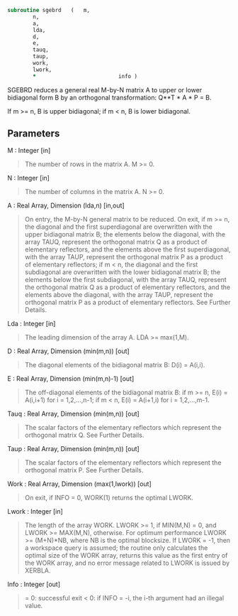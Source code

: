 ```fortran
subroutine sgebrd	(	m,
		n,
		a,
		lda,
		d,
		e,
		tauq,
		taup,
		work,
		lwork,
		*                          info )
```

 SGEBRD reduces a general real M-by-N matrix A to upper or lower
 bidiagonal form B by an orthogonal transformation: Q**T * A * P = B.

 If m >= n, B is upper bidiagonal; if m < n, B is lower bidiagonal.

## Parameters
M : Integer [in]
> The number of rows in the matrix A.  M >= 0.

N : Integer [in]
> The number of columns in the matrix A.  N >= 0.

A : Real Array, Dimension (lda,n) [in,out]
> On entry, the M-by-N general matrix to be reduced.
> On exit,
> if m >= n, the diagonal and the first superdiagonal are
> overwritten with the upper bidiagonal matrix B; the
> elements below the diagonal, with the array TAUQ, represent
> the orthogonal matrix Q as a product of elementary
> reflectors, and the elements above the first superdiagonal,
> with the array TAUP, represent the orthogonal matrix P as
> a product of elementary reflectors;
> if m < n, the diagonal and the first subdiagonal are
> overwritten with the lower bidiagonal matrix B; the
> elements below the first subdiagonal, with the array TAUQ,
> represent the orthogonal matrix Q as a product of
> elementary reflectors, and the elements above the diagonal,
> with the array TAUP, represent the orthogonal matrix P as
> a product of elementary reflectors.
> See Further Details.

Lda : Integer [in]
> The leading dimension of the array A.  LDA >= max(1,M).

D : Real Array, Dimension (min(m,n)) [out]
> The diagonal elements of the bidiagonal matrix B:
> D(i) = A(i,i).

E : Real Array, Dimension (min(m,n)-1) [out]
> The off-diagonal elements of the bidiagonal matrix B:
> if m >= n, E(i) = A(i,i+1) for i = 1,2,...,n-1;
> if m < n, E(i) = A(i+1,i) for i = 1,2,...,m-1.

Tauq : Real Array, Dimension (min(m,n)) [out]
> The scalar factors of the elementary reflectors which
> represent the orthogonal matrix Q. See Further Details.

Taup : Real Array, Dimension (min(m,n)) [out]
> The scalar factors of the elementary reflectors which
> represent the orthogonal matrix P. See Further Details.

Work : Real Array, Dimension (max(1,lwork)) [out]
> On exit, if INFO = 0, WORK(1) returns the optimal LWORK.

Lwork : Integer [in]
> The length of the array WORK.
> LWORK >= 1, if MIN(M,N) = 0, and LWORK >= MAX(M,N), otherwise.
> For optimum performance LWORK >= (M+N)*NB, where NB
> is the optimal blocksize.
> If LWORK = -1, then a workspace query is assumed; the routine
> only calculates the optimal size of the WORK array, returns
> this value as the first entry of the WORK array, and no error
> message related to LWORK is issued by XERBLA.

Info : Integer [out]
> = 0:  successful exit
> < 0:  if INFO = -i, the i-th argument had an illegal value.

